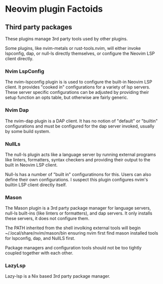 # Neovim plugin Factoids

## Third party packages

These plugins manage 3rd party tools used by other plugins.

Some plugins, like nvim-metals or rust-tools.nvim, will either invoke
lspconfig, dap, or null-ls directly themselves, or configure the Neovim
LSP client directly.

### Nvim LspConfig

The nvim-lspconfig plugin is is used to configure the built-in Neovim
LSP client. It provides "cooked in" configurations for a variety of lsp
servers. These server specific configurations can be adjusted by
providing their setup function an opts table, but otherwise are fairly
generic.

### Nvim Dap

The nvim-dap plugin is a DAP client. It has no notion of "default" or
"builtin" configurations and must be configured for the dap server
invoked, usually by some build system.

### NullLs

The null-ls plugin acts like a language server by running external
programs like linters, formatters, syntax checkers and providing their
output to the built in Neovim LSP client.

Null-ls has a number of "built in" configuratinons for this. Users can
also define their own configurations. I suspect this plugin configures
nvim's builtin LSP client directly itself.

### Mason

The Mason plugin is a 3rd party package manager for language servers,
null-ls built-ins (like linters or formatters), and dap servers. It
only installs these servers, it does not configure them.

The PATH inherited from the shell involking external tools will begin
~/.local/share/nvim/mason/bin ensuring nvim first find mason installed
tools for lspconfig, dap, and NullLS first.

Package managers and configuration tools should not be too tightly
coupled together with each other.

### LazyLsp

Lazy-lsp is a Nix based 3rd party package manager.
